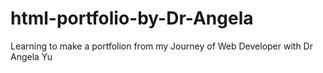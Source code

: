 # html-portfolio-by-Dr-Angela
Learning to make a portfolion from my Journey of Web Developer with Dr Angela Yu

